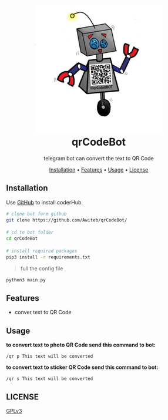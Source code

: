 <h1 align="center">
  <br>
  <a><img width="350" height="350" src="./img/bot_image.jpg" alt="qrCodeBot - img"></a>
  <br>
  qrCodeBot
  <br>
</h1>


<p align="center">telegram bot can convert the text to QR Code</p>



<p align="center">
  <a href="#installation">Installation</a>
  •
  <a href="#features">Features</a>
  •
  <a href="#usage">Usage</a>
  •
  <a href="#license">License</a>
</p>


## Installation

Use [GitHub](https://github.com) to install coderHub.

```bash
# clone bot form github
git clone https://github.com/Awiteb/qrCodeBot/

# cd to bot folder
cd qrCodeBot

# install required packages
pip3 install -r requirements.txt
```
> full the config file
```bash
python3 main.py
```

## Features

* conver text to QR Code

## Usage

<b>to convert text to photo QR Code send this command to bot:</b>

    /qr p This text will be converted

<b>to convert text to sticker QR Code send this command to bot:</b>

    /qr s This text will be converted

## LICENSE
[GPLv3](https://www.gnu.org/licenses/gpl-3.0.html)